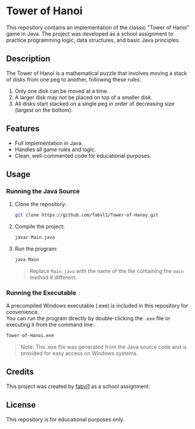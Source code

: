 # Tower of Hanoi

This repository contains an implementation of the classic "Tower of Hanoi" game in Java. The project was developed as a school assignment to practice programming logic, data structures, and basic Java principles.

## Description

The Tower of Hanoi is a mathematical puzzle that involves moving a stack of disks from one peg to another, following these rules:

1. Only one disk can be moved at a time.
2. A larger disk may not be placed on top of a smaller disk.
3. All disks start stacked on a single peg in order of decreasing size (largest on the bottom).

## Features

- Full implementation in Java.
- Handles all game rules and logic.
- Clean, well-commented code for educational purposes.

## Usage

### Running the Java Source

1. Clone the repository:
   ```bash
   git clone https://github.com/fabvl1/Tower-of-Hanoy.git
   ```
2. Compile the project:
   ```bash
   javac Main.java
   ```
3. Run the program:
   ```bash
   java Main
   ```
   > Replace `Main.java` with the name of the file containing the `main` method if different.

### Running the Executable

A precompiled Windows executable (.exe) is included in this repository for convenience.  
You can run the program directly by double-clicking the `.exe` file or executing it from the command line:

```bash
Tower-of-Hanoi.exe
```

> Note: The .exe file was generated from the Java source code and is provided for easy access on Windows systems.

## Credits

This project was created by [fabvl1](https://github.com/fabvl1) as a school assignment.

## License

This repository is for educational purposes only.
